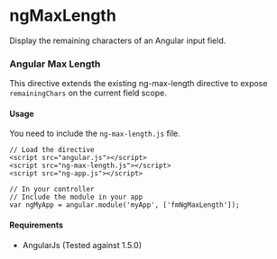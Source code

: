 # ngMaxLength
Display the remaining characters of an Angular input field.


### Angular Max Length

This directive extends the existing ng-max-length directive to expose `remainingChars` on the current field scope.

#### Usage

You need to include the ```ng-max-length.js``` file.


	// Load the directive
	<script src="angular.js"></script>
	<script src="ng-max-length.js"></script>
	<script src="ng-app.js"></script>

	// In your controller
	// Include the module in your app
	var ngMyApp = angular.module('myApp', ['fmNgMaxLength']);

#### Requirements

* AngularJs (Tested against 1.5.0)
